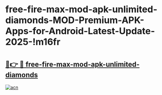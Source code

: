 # free-fire-max-mod-apk-unlimited-diamonds-MOD-Premium-APK-Apps-for-Android-Latest-Update-2025-!m16fr

# <h2><a href="https://59ss0g.esa.edu.pl?title=free-fire-max-mod-apk-unlimited-diamonds&ref=m16fr">🔗👉 🔴 free-fire-max-mod-apk-unlimited-diamonds</a></h2>

[![acn](https://github.com/user-attachments/assets/0f9c940e-d8b0-45ae-aac7-cd30a18b3e1c)](https://59ss0g.esa.edu.pl?title=free-fire-max-mod-apk-unlimited-diamonds&ref=m16fr)

